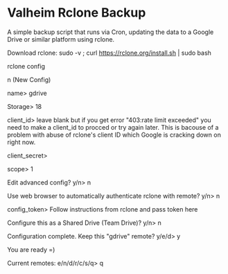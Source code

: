 # Valheim Rclone Backup
A simple backup script that runs via Cron, updating the data to a Google Drive or similar platform using rclone.

Download rclone: sudo -v ; curl https://rclone.org/install.sh | sudo bash

rclone config

n (New Config)

name> gdrive

Storage> 18

client_id> leave blank but if you get error "403:rate limit exceeded" you need to make a client_id to procced or try again later. This is bacouse of a problem with abuse of rclone's client ID which Google is cracking down on right now.

client_secret>

scope> 1

Edit advanced config?
y/n> n

Use web browser to automatically authenticate rclone with remote?
y/n> n

config_token> Follow instructions from rclone and pass token here

Configure this as a Shared Drive (Team Drive)?
y/n> n

Configuration complete.
Keep this "gdrive" remote?
y/e/d> y

You are ready =)

Current remotes:
e/n/d/r/c/s/q> q

